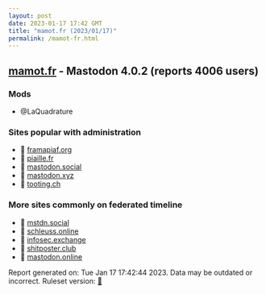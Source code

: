 ```yaml
---
layout: post
date: 2023-01-17 17:42 GMT
title: "mamot.fr (2023/01/17)"
permalink: /mamot-fr.html
---
```


## [mamot.fr](https://mamot.fr) - Mastodon 4.0.2 (reports 4006 users)

### Mods
 * @LaQuadrature

### Sites popular with administration

* 🐘 [framapiaf.org](/framapiaf-org.html)
* 🐘 [piaille.fr](/piaille-fr.html)
* 🐘 [mastodon.social](/mastodon-social.html)
* 🐘 [mastodon.xyz](/mastodon-xyz.html)
* 🐘 [tooting.ch](/tooting-ch.html)

### More sites commonly on federated timeline

* 🐘 [mstdn.social](/mstdn-social.html)
* 🐘 [schleuss.online](/schleuss-online.html)
* 🐘 [infosec.exchange](/infosec-exchange.html)
* 🐘 [shitposter.club](/shitposter-club.html)
* 🐘 [mastodon.online](/mastodon-online.html)

Report generated on: Tue Jan 17 17:42:44 2023. Data may be outdated or incorrect.
Ruleset version: [🧁](/version-cupcake)
